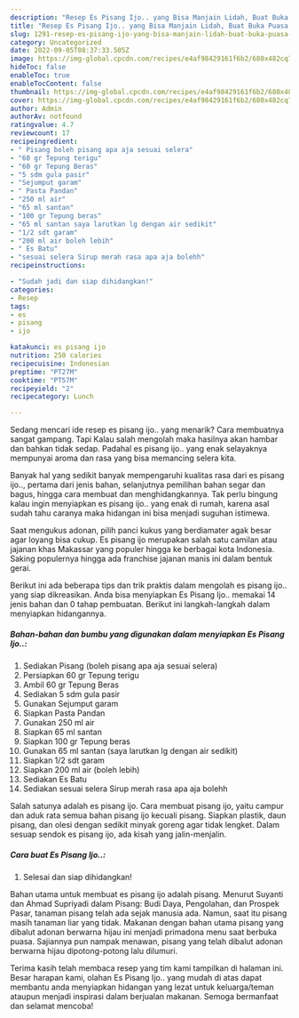 ```yaml
---
description: "Resep Es Pisang Ijo.. yang Bisa Manjain Lidah, Buat Buka Puasa Enak"
title: "Resep Es Pisang Ijo.. yang Bisa Manjain Lidah, Buat Buka Puasa Enak"
slug: 1291-resep-es-pisang-ijo-yang-bisa-manjain-lidah-buat-buka-puasa-enak
category: Uncategorized
date: 2022-09-05T08:37:33.505Z
image: https://img-global.cpcdn.com/recipes/e4af98429161f6b2/680x482cq70/es-pisang-ijo-foto-resep-utama.jpg
hideToc: false
enableToc: true
enableTocContent: false
thumbnail: https://img-global.cpcdn.com/recipes/e4af98429161f6b2/680x482cq70/es-pisang-ijo-foto-resep-utama.jpg
cover: https://img-global.cpcdn.com/recipes/e4af98429161f6b2/680x482cq70/es-pisang-ijo-foto-resep-utama.jpg
author: Admin
authorAv: notfound
ratingvalue: 4.7
reviewcount: 17
recipeingredient:
- " Pisang boleh pisang apa aja sesuai selera"
- "60 gr Tepung terigu"
- "60 gr Tepung Beras"
- "5 sdm gula pasir"
- "Sejumput garam"
- " Pasta Pandan"
- "250 ml air"
- "65 ml santan"
- "100 gr Tepung beras"
- "65 ml santan saya larutkan lg dengan air sedikit"
- "1/2 sdt garam"
- "200 ml air boleh lebih"
- " Es Batu"
- "sesuai selera Sirup merah rasa apa aja bolehh"
recipeinstructions:

- "Sudah jadi dan siap dihidangkan!"
categories:
- Resep
tags:
- es
- pisang
- ijo

katakunci: es pisang ijo 
nutrition: 250 calories
recipecuisine: Indonesian
preptime: "PT27M"
cooktime: "PT57M"
recipeyield: "2"
recipecategory: Lunch

---
```



Sedang mencari ide resep es pisang ijo.. yang menarik? Cara membuatnya sangat gampang. Tapi Kalau salah mengolah maka hasilnya akan hambar dan bahkan tidak sedap. Padahal es pisang ijo.. yang enak selayaknya mempunyai aroma dan rasa yang bisa memancing selera kita.


Banyak hal yang sedikit banyak mempengaruhi kualitas rasa dari es pisang ijo.., pertama dari jenis bahan, selanjutnya pemilihan bahan segar dan bagus, hingga cara membuat dan menghidangkannya. Tak perlu bingung kalau ingin menyiapkan es pisang ijo.. yang enak di rumah, karena asal sudah tahu caranya maka hidangan ini bisa menjadi suguhan istimewa.

Saat mengukus adonan, pilih panci kukus yang berdiamater agak besar agar loyang bisa cukup. Es pisang ijo merupakan salah satu camilan atau jajanan khas Makassar yang populer hingga ke berbagai kota Indonesia. Saking populernya hingga ada franchise jajanan manis ini dalam bentuk gerai.


Berikut ini ada beberapa tips dan trik praktis dalam mengolah es pisang ijo.. yang siap dikreasikan. Anda bisa menyiapkan Es Pisang Ijo.. memakai 14 jenis bahan dan 0 tahap pembuatan. Berikut ini langkah-langkah dalam menyiapkan hidangannya.

<!--inarticleads1-->

##### Bahan-bahan dan bumbu yang digunakan dalam menyiapkan Es Pisang Ijo..:

1. Sediakan  Pisang (boleh pisang apa aja sesuai selera)
1. Persiapkan 60 gr Tepung terigu
1. Ambil 60 gr Tepung Beras
1. Sediakan 5 sdm gula pasir
1. Gunakan Sejumput garam
1. Siapkan  Pasta Pandan
1. Gunakan 250 ml air
1. Siapkan 65 ml santan
1. Siapkan 100 gr Tepung beras
1. Gunakan 65 ml santan (saya larutkan lg dengan air sedikit)
1. Siapkan 1/2 sdt garam
1. Siapkan 200 ml air (boleh lebih)
1. Sediakan  Es Batu
1. Sediakan sesuai selera Sirup merah rasa apa aja bolehh


Salah satunya adalah es pisang ijo. Cara membuat pisang ijo, yaitu campur dan aduk rata semua bahan pisang ijo kecuali pisang. Siapkan plastik, daun pisang, dan olesi dengan sedikit minyak goreng agar tidak lengket. Dalam sesuap sendok es pisang ijo, ada kisah yang jalin-menjalin. 

<!--inarticleads2-->

##### Cara buat Es Pisang Ijo..:


1. Selesai dan siap dihidangkan!

Bahan utama untuk membuat es pisang ijo adalah pisang. Menurut Suyanti dan Ahmad Supriyadi dalam Pisang: Budi Daya, Pengolahan, dan Prospek Pasar, tanaman pisang telah ada sejak manusia ada. Namun, saat itu pisang masih tanaman liar yang tidak. Makanan dengan bahan utama pisang yang dibalut adonan berwarna hijau ini menjadi primadona menu saat berbuka puasa. Sajiannya pun nampak menawan, pisang yang telah dibalut adonan berwarna hijau dipotong-potong lalu dilumuri. 

Terima kasih telah membaca resep yang tim kami tampilkan di halaman ini. Besar harapan kami, olahan Es Pisang Ijo.. yang mudah di atas dapat membantu anda menyiapkan hidangan yang lezat untuk keluarga/teman ataupun menjadi inspirasi dalam berjualan makanan. Semoga bermanfaat dan selamat mencoba!
